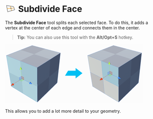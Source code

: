 # ![Subdivide Face icon](images/icons/Face_Subdivide.png) Subdivide Face

The __Subdivide Face__ tool splits each selected face. To do this, it adds a vertex at the center of each edge and connects them in the center.

> **Tip:** You can also use this tool with the **Alt/Opt+S** hotkey.

![Split side of cube into 4 squares](images/SubdivideFace_Example.png)

This allows you to add a lot more detail to your geometry.

